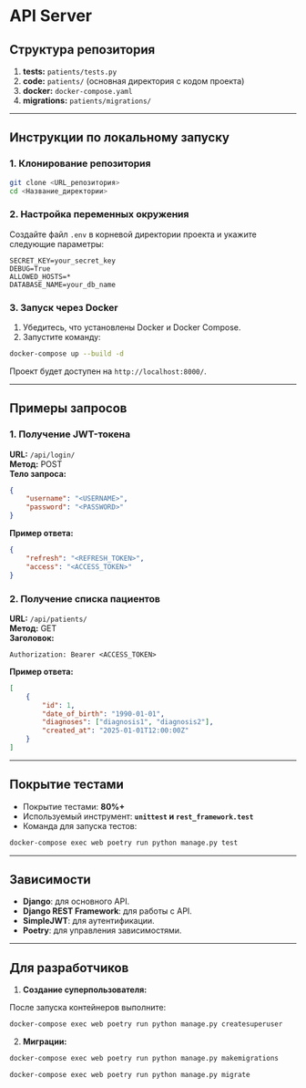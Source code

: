# API Server

## **Структура репозитория**

1. **tests:** `patients/tests.py`
2. **code:** `patients/` (основная директория с кодом проекта)
3. **docker:** `docker-compose.yaml`
4. **migrations:** `patients/migrations/`

---

## **Инструкции по локальному запуску**

### **1. Клонирование репозитория**

```bash
git clone <URL_репозитория>
cd <Название_директории>
```

### **2. Настройка переменных окружения**

Создайте файл `.env` в корневой директории проекта и укажите следующие параметры:

```
SECRET_KEY=your_secret_key
DEBUG=True
ALLOWED_HOSTS=*
DATABASE_NAME=your_db_name
```

### **3. Запуск через Docker**

1. Убедитесь, что установлены Docker и Docker Compose.
2. Запустите команду:

```bash
docker-compose up --build -d
```

Проект будет доступен на `http://localhost:8000/`.

---

## **Примеры запросов**

### **1. Получение JWT-токена**

**URL:** `/api/login/`  
**Метод:** POST  
**Тело запроса:**

```json
{
    "username": "<USERNAME>",
    "password": "<PASSWORD>"
}
```

**Пример ответа:**

```json
{
    "refresh": "<REFRESH_TOKEN>",
    "access": "<ACCESS_TOKEN>"
}
```

### **2. Получение списка пациентов**

**URL:** `/api/patients/`  
**Метод:** GET  
**Заголовок:**

```
Authorization: Bearer <ACCESS_TOKEN>
```

**Пример ответа:**

```json
[
    {
        "id": 1,
        "date_of_birth": "1990-01-01",
        "diagnoses": ["diagnosis1", "diagnosis2"],
        "created_at": "2025-01-01T12:00:00Z"
    }
]
```

---

## **Покрытие тестами**

- Покрытие тестами: **80%+**
- Используемый инструмент: **`unittest` и `rest_framework.test`**
- Команда для запуска тестов:

```bash
docker-compose exec web poetry run python manage.py test
```

---

## **Зависимости**

- **Django**: для основного API.
- **Django REST Framework**: для работы с API.
- **SimpleJWT**: для аутентификации.
- **Poetry**: для управления зависимостями.

---

## **Для разработчиков**

1. **Создание суперпользователя:**

После запуска контейнеров выполните:

```bash
docker-compose exec web poetry run python manage.py createsuperuser
```

2. **Миграции:**

```bash
docker-compose exec web poetry run python manage.py makemigrations
```
```bash
docker-compose exec web poetry run python manage.py migrate
```

